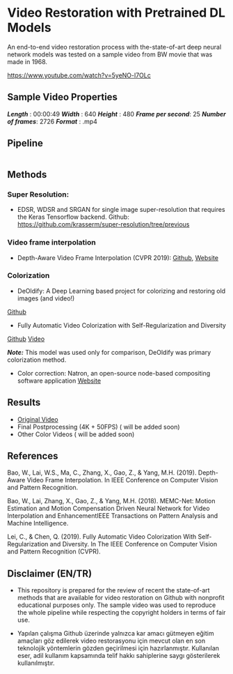 # Video Restoration with Pretrained DL Models

An end-to-end video restoration process with the-state-of-art deep neural network models was tested on a sample video from BW movie that was made in 1968.

https://www.youtube.com/watch?v=5yeNO-l7OLc

## Sample Video Properties

***Length*** : 00:00:49
***Width*** : 640
***Height*** : 480
***Frame per second***: 25
***Number of frames***: 2726
***Format*** : .mp4

## Pipeline

<img here>

## Methods
### Super Resolution:

- EDSR, WDSR and SRGAN for single image super-resolution that requires the Keras Tensorflow backend.
Github: https://github.com/krasserm/super-resolution/tree/previous

### Video frame interpolation

- Depth-Aware Video Frame Interpolation (CVPR 2019): <a href="https://github.com/baowenbo/DAIN" target="_blank">Github</a>, <a href="https://sites.google.com/view/wenbobao/dain" target="_blank">Website</a>

### Colorization

- DeOldify: A Deep Learning based project for colorizing and restoring old images (and video!)

<a href="https://github.com/jantic/DeOldify" target="_blank">Github</a>

- Fully Automatic Video Colorization with Self-Regularization and Diversity

<a href="https://github.com/ChenyangLEI/Fully-Automatic-Video-Colorization-with-Self-Regularization-and-Diversity" target="_blank">Github</a>
<a href="https://www.youtube.com/watch?v=Y15uv2jnK-4>">Video</a>
 
 ***Note:*** This model was used only for comparison, DeOldify was primary colorization method.
 
- Color correction: Natron, an open-source node-based compositing software application
<a href="https://natrongithub.github.io" target="_blank">Website</a>

## Results

- <a href="https://www.youtube.com/watch?v=5yeNO-l7OLc">Original Video</a>
- Final Postprocessing (4K + 50FPS) ( will be added soon)
- Other Color Videos ( will be added soon)

## References

Bao, W., Lai, W.S., Ma, C., Zhang, X., Gao, Z., & Yang, M.H. (2019). Depth-Aware Video Frame Interpolation. In IEEE Conference on Computer Vision and Pattern Recognition.

Bao, W., Lai, Zhang, X., Gao, Z., & Yang, M.H. (2018). MEMC-Net: Motion Estimation and Motion Compensation Driven Neural Network for Video Interpolation and EnhancementIEEE Transactions on Pattern Analysis and Machine Intelligence.

Lei, C., & Chen, Q. (2019). Fully Automatic Video Colorization With Self-Regularization and Diversity. In The IEEE Conference on Computer Vision and Pattern Recognition (CVPR).

## Disclaimer (EN/TR)

- This repository is prepared for the review of recent the state-of-art methods that are available for video restoration on Github with nonprofit educational purposes only. The sample video was used to reproduce the whole pipeline while respecting the copyright holders in terms of fair use.   

- Yapılan çalışma Github üzerinde yalnızca kar amacı gütmeyen eğitim amaçları göz edilerek video restorasyonu için mevcut olan en son teknolojik yöntemlerin gözden geçirilmesi için hazırlanmıştır. Kullanılan eser, adil kullanım kapsamında telif hakkı sahiplerine saygı gösterilerek kullanılmıştır.
